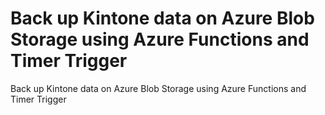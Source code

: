 # Back up Kintone data on Azure Blob Storage using Azure Functions and Timer Trigger
Back up Kintone data on Azure Blob Storage using Azure Functions and Timer Trigger
